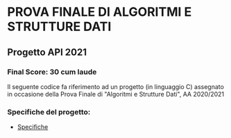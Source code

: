 # PROVA FINALE DI ALGORITMI E STRUTTURE DATI
## Progetto API 2021

### Final Score: 30 cum laude


Il seguente codice fa riferimento ad un progetto (in linguaggio C) assegnato in occasione della Prova Finale di "Algoritmi e Strutture Dati", AA 2020/2021



### Specifiche del progetto:
* [Specifiche](https://github.com/CarmineFaino)